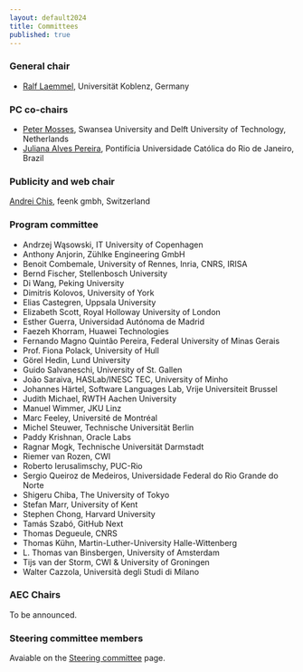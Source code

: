 ```yaml
---
layout: default2024
title: Committees
published: true
---
```


### General chair

* [Ralf Laemmel](https://www.uni-koblenz.de/de/informatik/ifi/laemmel/team/ralf-lammel), Universität Koblenz, Germany

### PC co-chairs

* [Peter Mosses](https://pdmosses.github.io), Swansea University and Delft University of Technology, Netherlands
* [Juliana Alves Pereira](https://www.inf.puc-rio.br/blog/professor/juliana-alves-pereira/), Pontifícia Universidade Católica do Rio de Janeiro, Brazil

### Publicity and web chair

[Andrei Chis](https://twitter.com/Chis_Andrei), feenk gmbh, Switzerland

### Program committee

* Andrzej Wąsowski, IT University of Copenhagen
* Anthony Anjorin, Zühlke Engineering GmbH
* Benoit Combemale, University of Rennes, Inria, CNRS, IRISA
* Bernd Fischer, Stellenbosch University
* Di Wang, Peking University
* Dimitris Kolovos, University of York
* Elias Castegren, Uppsala University
* Elizabeth Scott, Royal Holloway University of London
* Esther Guerra, Universidad Autónoma de Madrid
* Faezeh Khorram, Huawei Technologies
* Fernando Magno Quintão Pereira, Federal University of Minas Gerais
* Prof. Fiona Polack, University of Hull
* Görel Hedin, Lund University
* Guido Salvaneschi, University of St. Gallen
* João Saraiva, HASLab/INESC TEC, University of Minho
* Johannes Härtel, Software Languages Lab, Vrije Universiteit Brussel
* Judith Michael, RWTH Aachen University
* Manuel Wimmer, JKU Linz
* Marc Feeley, Université de Montréal
* Michel Steuwer, Technische Universität Berlin
* Paddy Krishnan, Oracle Labs
* Ragnar Mogk, Technische Universität Darmstadt
* Riemer van Rozen, CWI
* Roberto Ierusalimschy, PUC-Rio
* Sergio Queiroz de Medeiros, Universidade Federal do Rio Grande do Norte
* Shigeru Chiba, The University of Tokyo
* Stefan Marr, University of Kent
* Stephen Chong, Harvard University
* Tamás Szabó, GitHub Next
* Thomas Degueule, CNRS
* Thomas Kühn, Martin-Luther-University Halle-Wittenberg
* L. Thomas van Binsbergen, University of Amsterdam
* Tijs van der Storm, CWI & University of Groningen
* Walter Cazzola, Università degli Studi di Milano

### AEC Chairs

To be announced.

### Steering committee members

Avaiable on the [Steering committee](https://www.sleconf.org/sc/) page.
